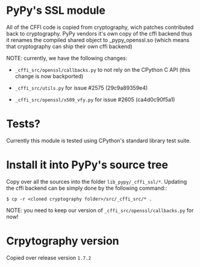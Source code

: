 # PyPy's SSL module

All of the CFFI code is copied from cryptography, wich patches contributed
back to cryptography. PyPy vendors it's own copy of the cffi backend thus
it renames the compiled shared object to _pypy_openssl.so (which means
that cryptography can ship their own cffi backend)

NOTE: currently, we have the following changes:

* ``_cffi_src/openssl/callbacks.py`` to not rely on the CPython C API
  (this change is now backported)

* ``_cffi_src/utils.py`` for issue #2575 (29c9a89359e4)

* ``_cffi_src/openssl/x509_vfy.py`` for issue #2605 (ca4d0c90f5a1)


# Tests?

Currently this module is tested using CPython's standard library test suite.

# Install it into PyPy's source tree

Copy over all the sources into the folder `lib_pypy/_cffi_ssl/*`. Updating the cffi backend can be simply done by the following command::

    $ cp -r <cloned cryptography folder>/src/_cffi_src/* .

NOTE: you need to keep our version of ``_cffi_src/openssl/callbacks.py``
for now!

# Crpytography version

Copied over release version `1.7.2`
